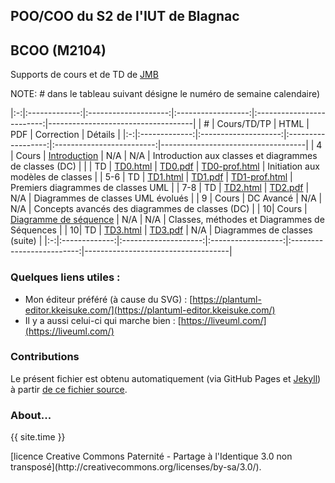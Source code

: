 ## POO/COO du S2 de l'IUT de Blagnac

## BCOO (M2104) 

Supports de cours et de TD de [JMB](mailto:jbruel@gmail.com)

NOTE: # dans le tableau suivant désigne le numéro de semaine calendaire)

|:-:|:-------------:|:--------------------:|:------------------:|:-------------------------:|------------------------------------|
| # | Cours/TD/TP   |   HTML               |   PDF              |   Correction              | Détails                            |
|:-:|:-------------:|:--------------------:|:------------------:|:-------------------------:|------------------------------------|
| 4 | Cours         | [Introduction](bcoo.html)           | N/A | N/A                       | Introduction aux classes et diagrammes de classes (DC)  |
|   | TD            | [TD0.html](TD0.html) | [TD0.pdf](TD0.pdf) | [TD0-prof.html](TD0.html) | Initiation aux modèles de classes  |
| 5-6 | TD          | [TD1.html](TD1.html) | [TD1.pdf](TD1.pdf) | [TD1-prof.html](TD1.html) | Premiers diagrammes de classes UML |
| 7-8 | TD          | [TD2.html](TD2.html) | [TD2.pdf](TD2.pdf) | N/A                       | Diagrammes de classes UML évolués  |
| 9 | Cours         | DC Avancé            | N/A                | N/A                       | Concepts avancés des diagrammes de classes (DC)  |
| 10| Cours         | [Diagramme de séquence](cours3.html)           | N/A | N/A                       | Classes, méthodes et Diagrammes de Séquences |
| 10| TD            | [TD3.html](TD3.html) | [TD3.pdf](TD3.pdf) | N/A                       | Diagrammes de classes (suite)      |
|:-:|:-------------:|:--------------------:|:------------------:|:-------------------------:|------------------------------------|


### Quelques liens utiles :

- Mon éditeur préféré (à cause du SVG) : [https://plantuml-editor.kkeisuke.com/](https://plantuml-editor.kkeisuke.com/)
- Il y a aussi celui-ci qui marche bien : [https://liveuml.com/](https://liveuml.com/)

### Contributions

Le présent fichier est obtenu automatiquement (via GitHub Pages et [Jekyll](https://jekyllrb.com/)) à partir [de ce fichier source](https://github.com/IUT-Blagnac/POO/edit/master/docs/index.md).

### About...
<p>{{ site.time }} </p>  
[licence Creative Commons Paternité - Partage à l'Identique 3.0 non transposé](http://creativecommons.org/licenses/by-sa/3.0/).